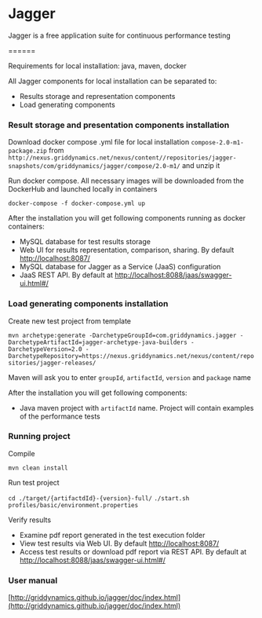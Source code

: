 Jagger
======

Jagger is a free application suite for continuous performance testing

======

Requirements for local installation: java, maven, docker

All Jagger components for local installation can be separated to:
- Results storage and representation  components
- Load generating components

### Result storage and presentation components installation
Download docker compose .yml file for local installation `compose-2.0-m1-package.zip` from
`http://nexus.griddynamics.net/nexus/content//repositories/jagger-snapshots/com/griddynamics/jagger/compose/2.0-m1/` and unzip it

Run docker compose. All necessary images will be downloaded from the DockerHub and launched locally in containers

`docker-compose -f docker-compose.yml up`

After the installation you will get following components running as docker containers:
- MySQL database for test results storage
- Web UI for results representation, comparison, sharing. By default [http://localhost:8087/](http://localhost:8087/)
- MySQL database for Jagger as a Service (JaaS) configuration
- JaaS REST API. By default at [http://localhost:8088/jaas/swagger-ui.html#/](http://localhost:8088/jaas/swagger-ui.html#/)

### Load generating components installation
Create new test project from template

`mvn archetype:generate -DarchetypeGroupId=com.griddynamics.jagger -DarchetypeArtifactId=jagger-archetype-java-builders -DarchetypeVersion=2.0 -DarchetypeRepository=https://nexus.griddynamics.net/nexus/content/repositories/jagger-releases/`

Maven will ask you to enter `groupId`, `artifactId`, `version` and `package` name

After the installation you will get following components:
- Java maven project with `artifactId` name. Project will contain examples of the performance tests

### Running project

Compile

`mvn clean install`

Run test project

`cd ./target/{artifactdId}-{version}-full/`
`./start.sh profiles/basic/environment.properties`

Verify results
- Examine pdf report generated in the test execution folder
- View test results via Web UI. By default [http://localhost:8087/](http://localhost:8087/)
- Access test results or download pdf report via REST API. By default at [http://localhost:8088/jaas/swagger-ui.html#/](http://localhost:8088/jaas/swagger-ui.html#/)

### User manual
[http://griddynamics.github.io/jagger/doc/index.html](http://griddynamics.github.io/jagger/doc/index.html)
